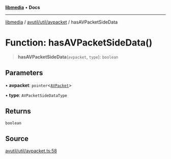 [**libmedia**](../../../../README.md) • **Docs**

***

[libmedia](../../../../README.md) / [avutil/util/avpacket](../README.md) / hasAVPacketSideData

# Function: hasAVPacketSideData()

> **hasAVPacketSideData**(`avpacket`, `type`): `boolean`

## Parameters

• **avpacket**: `pointer`\<[`AVPacket`](../../../struct/avpacket/classes/AVPacket.md)\>

• **type**: `AVPacketSideDataType`

## Returns

`boolean`

## Source

[avutil/util/avpacket.ts:58](https://github.com/zhaohappy/libmedia/blob/87bf8029d8be58d5035a3f4dc7037c25d1ac371b/src/avutil/util/avpacket.ts#L58)
